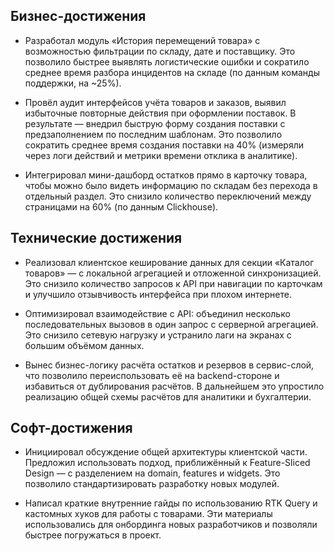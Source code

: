 ## Бизнес-достижения

-   Разработал модуль «История перемещений товара» с возможностью фильтрации по складу, дате и поставщику. Это позволило быстрее выявлять логистические ошибки и сократило среднее время разбора инцидентов на складе (по данным команды поддержки, на ~25%).

-   Провёл аудит интерфейсов учёта товаров и заказов, выявил избыточные повторные действия при оформлении поставок. В результате — внедрил быструю форму создания поставки с предзаполнением по последним шаблонам. Это позволило сократить среднее время создания поставки на 40% (измеряли через логи действий и метрики времени отклика в аналитике).

-   Интегрировал мини-дашборд остатков прямо в карточку товара, чтобы можно было видеть информацию по складам без перехода в отдельный раздел. Это снизило количество переключений между страницами на 60% (по данным Clickhouse).

## Технические достижения

-   Реализовал клиентское кеширование данных для секции «Каталог товаров» — с локальной агрегацией и отложенной синхронизацией. Это снизило количество запросов к API при навигации по карточкам и улучшило отзывчивость интерфейса при плохом интернете.

-   Оптимизировал взаимодействие с API: объединил несколько последовательных вызовов в один запрос с серверной агрегацией. Это снизило сетевую нагрузку и устранило лаги на экранах с большим объёмом данных.

-   Вынес бизнес-логику расчёта остатков и резервов в сервис-слой, что позволило переиспользовать её на backend-стороне и избавиться от дублирования расчётов. В дальнейшем это упростило реализацию общей схемы расчётов для аналитики и бухгалтерии.

## Софт-достижения

-   Инициировал обсуждение общей архитектуры клиентской части. Предложил использовать подход, приближённый к Feature-Sliced Design — с разделением на domain, features и widgets. Это позволило стандартизировать разработку новых модулей.

-   Написал краткие внутренние гайды по использованию RTK Query и кастомных хуков для работы с товарами. Эти материалы использовались для онбординга новых разработчиков и позволяли быстрее погружаться в проект.
